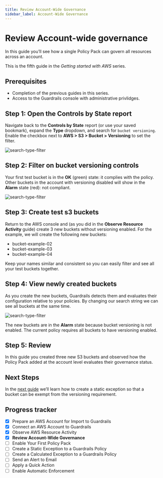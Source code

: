 ```yaml
---
title: Review Account-Wide Governance
sidebar_label: Account-Wide Governance
---
```



# Review Account-wide governance

In this guide you’ll see how a single Policy Pack can govern all resources across an account.

This is the fifth guide in the *Getting started with AWS* series.

## Prerequisites

- Completion of the previous guides in this series.
- Access to the Guardrails console with administrative privlidges.

## Step 1: Open the Controls by State report

Navigate back to the **Controls by State** report (or use your saved bookmark), expand the **Type** dropdown, and search for `bucket versioning`. Enable the checkbox next to **AWS > S3 > Bucket > Versioning** to set the filter. 

<p><img alt="search-type-filter" src="/images/docs/guardrails/getting-started/getting-started-aws/enable-policy-pack/search-type-filter.png"/></p>

## Step 2: Filter on bucket versioning controls

Your first test bucket is in the **OK** (green) state: it complies with the policy. Other buckets in the account with versioning disabled will show in the **Alarm** state (red): not compliant.

<p><img alt="search-type-filter" src="/images/docs/guardrails/getting-started/getting-started-aws/review-account-wide/filter-applied.png"/></p>


## Step 3: Create test s3 buckets

Return to the AWS console and (as you did in the **Observe Resource Activity** guide) create 3 new buckets without versioning enabled.  For the example, we will create the following new buckets:

- bucket-example-02
- bucket-example-03
- bucket-example-04

Keep your names similar and consistent so you can easily filter and see all your test buckets together.

## Step 4: View newly created buckets

As you create the new buckets, Guardrails detects them and evaluates their configuration relative to your policies. By changing our search string we can see all buckets at the same time.

<p><img alt="search-type-filter" src="/images/docs/guardrails/getting-started/getting-started-aws/review-account-wide/new-buckets-in-alarm.png"/></p>

The new buckets are in the **Alarm** state because bucket versioning is not enabled. The current policy requires all buckets to have versioning enabled.

## Step 5: Review

In this guide you created three new S3 buckets and observed how the Policy Pack added at the account level evaluates their governance status.

## Next Steps

In the [next guide](/guardrails/docs/getting-started/getting-started-aws/create-static-exception) we’ll learn how to create a static exception so that a bucket can be exempt from the versioning requirement. 

## Progress tracker
- [x] Prepare an AWS Account for Import to Guardrails
- [x] Connect an AWS Account to Guardrails
- [x] Observe AWS Resource Activity
- [x] **Review Account-Wide Governance**
- [ ] Enable Your First Policy Pack
- [ ] Create a Static Exception to a Guardrails Policy
- [ ] Create a Calculated Exception to a Guardrails Policy
- [ ] Send an Alert to Email
- [ ] Apply a Quick Action
- [ ] Enable Automatic Enforcement
